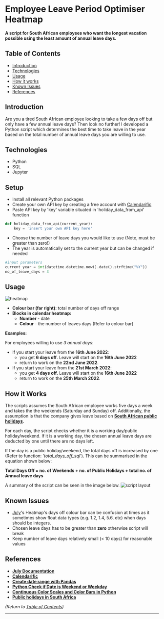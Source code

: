 # Employee Leave Period Optimiser Heatmap

**A script for South African employees who want the longest vacation possible using the least amount of annual leave days.** 

## Table of Contents
- [Introduction](#introduction)
- [Technologies](#technologies)
- [Usage](#usage) 
- [How it works](#how-it-works)
- [Known Issues](#known-issues)
- [References](#references)

## Introduction
Are you a tired South African employee looking to take a few days off but only have a few annual leave days? Then look no further! I developed a Python script which determines the best time to take leave in the year based on the total number of annual leave days you are willing to use. 

## Technologies
- Python 
- SQL 
- Jupyter

## Setup 
- Install all relevant Python packages
- Create your own API key by creating a free account with [Calendarific](https://calendarific.com/login)
- Paste API key by 'key' variable situated in 'holiday_data_from_api' function
```python
def holiday_data_from_api(current_year):
	key = 'insert your own API key here'
```

- Choose the number of leave days you would like to use (Note, must be greater than zero!)
- The year is automatically set to the current year but can be changed if needed
```python
#input parameters
current_year = int(datetime.datetime.now().date().strftime("%Y"))
no_of_leave_days = 3
```

## Usage

![heatmap](https://user-images.githubusercontent.com/60255967/196540741-4c997f13-c14b-4349-971e-65d6cf3461b4.png)

- **Colour bar (far right):** total number of days off range
- **Blocks in calendar heatmap:**
	- **Number** - date 
	- **Colour** - the number of leaves days (Refer to colour bar)

**Examples:** 

For employees willing to use *3 annual days*:

- If you start your leave from the **16th June 2022**: 
	- you get **6 days off**. Leave will start on the **16th June 2022**
	- return to work on the **22nd June 2022**.
- If you start your leave from the **21st March 2022**:
	- you get **4 days off.** Leave will start on the **16th June 2022**
	- return to work on the **25th March 2022**.

## How it Works
The scripts assumes the South African employee works five days a week and takes the the weekends (Saturday and Sunday) off. Additionally, the assumption is that the company gives leave based on  **[South African public holidays](https://www.gov.za/about-sa/public-holidays)**.

For each day, the script checks whether it is a working day/public holiday/weekend. If it is a working day, the chosen annual leave days are deducted by one until there are no days left. 

If the day is a public holiday/weekend, the total days off is increased by one (Refer to function: '*total_days_off_sql*'). This can be summarised in the equation shown below:

**Total Days Off = no. of Weekends + no. of Public Holidays + total no. of Annual leave days**


A summary of the script can be seen in the image below. 
![script layout](https://user-images.githubusercontent.com/60255967/196541268-e240c2bd-5f5d-4534-acb7-639b9a4a35d5.png)

## Known Issues
- [July](https://pypi.org/project/july/)'s Heatmap's days off colour bar can be confusion at times as it sometimes show float data types (e.g. 1.2, 1.4, 5.6, etc) when days should be integers.
- Chosen leave days has to be greater than **zero** otherwise script will break
- Keep number of leave days relatively small (< 10 days) for reasonable values

## References
- **[July Documentation](https://pypi.org/project/july/)**
- **[Calendarific](https://calendarific.com/)**
- **[Create date range with Pandas](https://pandas.pydata.org/pandas-docs/stable/reference/api/pandas.date_range.html)**
- **[Python Check if Date is Weekend or Weekday](https://www.itsolutionstuff.com/post/python-check-if-date-is-weekend-or-weekday-exampleexample.html)**
- **[Continuous Color Scales and Color Bars in Python](https://plotly.com/python/colorscales/)**
- **[Public holidays in South Africa](https://www.gov.za/about-sa/public-holidays)**

*(Return to [Table of Contents](#table-of-contents))*

---
